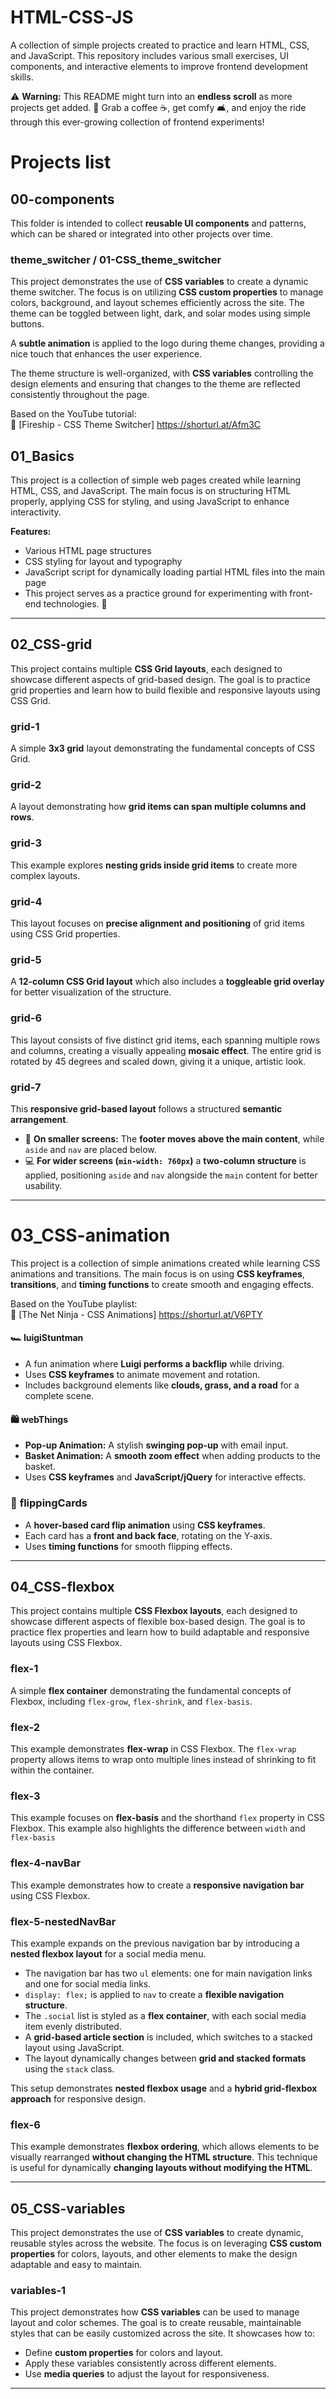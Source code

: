 # HTML-CSS-JS

A collection of simple projects created to practice and learn HTML, CSS, and JavaScript. This repository includes various small exercises, UI components, and interactive elements to improve frontend development skills.

⚠️ **Warning:** This README might turn into an **endless scroll** as more projects get added. 🤖
Grab a coffee ☕, get comfy 🛋️, and enjoy the ride through this ever-growing collection of frontend experiments!

# Projects list

## 00-components

This folder is intended to collect **reusable UI components** and patterns, which can be shared or integrated into other projects over time.

### theme_switcher / 01-CSS_theme_switcher

This project demonstrates the use of **CSS variables** to create a dynamic theme switcher. The focus is on utilizing **CSS custom properties** to manage colors, background, and layout schemes efficiently across the site. The theme can be toggled between light, dark, and solar modes using simple buttons.

A **subtle animation** is applied to the logo during theme changes, providing a nice touch that enhances the user experience.

The theme structure is well-organized, with **CSS variables** controlling the design elements and ensuring that changes to the theme are reflected consistently throughout the page.

Based on the YouTube tutorial:  
📌 [Fireship - CSS Theme Switcher] https://shorturl.at/Afm3C

## 01_Basics

This project is a collection of simple web pages created while learning HTML, CSS, and JavaScript. The main focus is on structuring HTML properly, applying CSS for styling, and using JavaScript to enhance interactivity.

**Features:**

-   Various HTML page structures
-   CSS styling for layout and typography
-   JavaScript script for dynamically loading partial HTML files into the main page
-   This project serves as a practice ground for experimenting with front-end technologies. 🚀

---

## 02_CSS-grid

This project contains multiple **CSS Grid layouts**, each designed to showcase different aspects of grid-based design. The goal is to practice grid properties and learn how to build flexible and responsive layouts using CSS Grid.

### grid-1

A simple **3x3 grid** layout demonstrating the fundamental concepts of CSS Grid.

### grid-2

A layout demonstrating how **grid items can span multiple columns and rows**.

### grid-3

This example explores **nesting grids inside grid items** to create more complex layouts.

### grid-4

This layout focuses on **precise alignment and positioning** of grid items using CSS Grid properties.

### grid-5

A **12-column CSS Grid layout** which also includes a **toggleable grid overlay** for better visualization of the structure.

### grid-6

This layout consists of five distinct grid items, each spanning multiple rows and columns, creating a visually appealing **mosaic effect**. The entire grid is rotated by 45 degrees and scaled down, giving it a unique, artistic look.

### grid-7

This **responsive grid-based layout** follows a structured **semantic arrangement**.

-   📱 **On smaller screens:** The **footer moves above the main content**, while `aside` and `nav` are placed below.
-   💻 **For wider screens (`min-width: 760px`)** a **two-column structure** is applied, positioning `aside` and `nav` alongside the `main` content for better usability.

---

# 03_CSS-animation

This project is a collection of simple animations created while learning CSS animations and transitions. The main focus is on using **CSS keyframes**, **transitions**, and **timing functions** to create smooth and engaging effects.

Based on the YouTube playlist:  
📌 [The Net Ninja - CSS Animations] https://shorturl.at/V6PTY

#### 🏎️ **luigiStuntman**

-   A fun animation where **Luigi performs a backflip** while driving.
-   Uses **CSS keyframes** to animate movement and rotation.
-   Includes background elements like **clouds, grass, and a road** for a complete scene.

#### 🛍️ **webThings**

-   **Pop-up Animation:** A stylish **swinging pop-up** with email input.
-   **Basket Animation:** A **smooth zoom effect** when adding products to the basket.
-   Uses **CSS keyframes** and **JavaScript/jQuery** for interactive effects.

### 🎴 **flippingCards**

-   A **hover-based card flip animation** using **CSS keyframes**.
-   Each card has a **front and back face**, rotating on the Y-axis.
-   Uses **timing functions** for smooth flipping effects.

---

## 04_CSS-flexbox

This project contains multiple **CSS Flexbox layouts**, each designed to showcase different aspects of flexible box-based design. The goal is to practice flex properties and learn how to build adaptable and responsive layouts using CSS Flexbox.

### flex-1

A simple **flex container** demonstrating the fundamental concepts of Flexbox, including `flex-grow`, `flex-shrink`, and `flex-basis`.

### flex-2

This example demonstrates **flex-wrap** in CSS Flexbox. The `flex-wrap` property allows items to wrap onto multiple lines instead of shrinking to fit within the container.

### flex-3

This example focuses on **flex-basis** and the shorthand `flex` property in CSS Flexbox. This example also highlights the difference between `width` and `flex-basis`

### flex-4-navBar

This example demonstrates how to create a **responsive navigation bar** using CSS Flexbox.

### flex-5-nestedNavBar

This example expands on the previous navigation bar by introducing a **nested flexbox layout** for a social media menu.

-   The navigation bar has two `ul` elements: one for main navigation links and one for social media links.
-   `display: flex;` is applied to `nav` to create a **flexible navigation structure**.
-   The `.social` list is styled as a **flex container**, with each social media item evenly distributed.
-   A **grid-based article section** is included, which switches to a stacked layout using JavaScript.
-   The layout dynamically changes between **grid and stacked formats** using the `stack` class.

This setup demonstrates **nested flexbox usage** and a **hybrid grid-flexbox approach** for responsive design.

### flex-6

This example demonstrates **flexbox ordering**, which allows elements to be visually rearranged **without changing the HTML structure**. This technique is useful for dynamically **changing layouts without modifying the HTML**.

---

## 05_CSS-variables

This project demonstrates the use of **CSS variables** to create dynamic, reusable styles across the website. The focus is on leveraging **CSS custom properties** for colors, layouts, and other elements to make the design adaptable and easy to maintain.

### variables-1

This project demonstrates how **CSS variables** can be used to manage layout and color schemes. The goal is to create reusable, maintainable styles that can be easily customized across the site. It showcases how to:

-   Define **custom properties** for colors and layout.
-   Apply these variables consistently across different elements.
-   Use **media queries** to adjust the layout for responsiveness.

---
